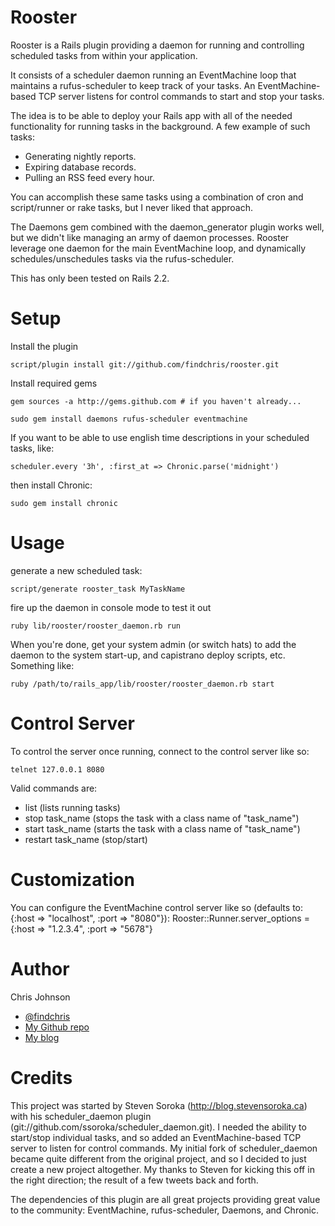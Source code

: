 Rooster
================

Rooster is a Rails plugin providing a daemon for running and controlling scheduled tasks from within your application. 

It consists of a scheduler daemon running an EventMachine loop that maintains a rufus-scheduler to keep track of your tasks.  An EventMachine-based TCP server listens for control commands to start and stop your tasks.

The idea is to be able to deploy your Rails app with all of the needed functionality for running tasks in the background.  A few example of such tasks:

* Generating nightly reports. 
* Expiring database records.
* Pulling an RSS feed every hour.

You can accomplish these same tasks using a combination of cron and script/runner or rake tasks, but I never liked that approach.

The Daemons gem combined with the daemon_generator plugin works well, but we didn't like managing an army of daemon processes.  Rooster leverage one daemon for the main EventMachine loop, and dynamically schedules/unschedules tasks via the rufus-scheduler.

This has only been tested on Rails 2.2.

Setup
=====

Install the plugin

    script/plugin install git://github.com/findchris/rooster.git

Install required gems

    gem sources -a http://gems.github.com # if you haven't already...

    sudo gem install daemons rufus-scheduler eventmachine

If you want to be able to use english time descriptions in your scheduled tasks, like:

    scheduler.every '3h', :first_at => Chronic.parse('midnight')

then install Chronic:

    sudo gem install chronic

Usage
=====

generate a new scheduled task:

    script/generate rooster_task MyTaskName

fire up the daemon in console mode to test it out

    ruby lib/rooster/rooster_daemon.rb run

When you're done, get your system admin (or switch hats) to add the daemon to the system start-up, and
capistrano deploy scripts, etc.  Something like:

    ruby /path/to/rails_app/lib/rooster/rooster_daemon.rb start

Control Server
==============

To control the server once running, connect to the control server like so:

    telnet 127.0.0.1 8080

Valid commands are:

* list (lists running tasks)
* stop task_name (stops the task with a class name of "task_name")
* start task_name (starts the task with a class name of "task_name")
* restart task_name (stop/start)

Customization
=============

You can configure the EventMachine control server like so (defaults to:  {:host => "localhost", :port => "8080"}):
    Rooster::Runner.server_options = {:host => "1.2.3.4", :port => "5678"}

Author
======

Chris Johnson

* [@findchris](http://twitter.com/findchris)
* [My Github repo](http://github.com/findchris)
* [My blog](http://foundchris.com)

Credits
======

This project was started by Steven Soroka (http://blog.stevensoroka.ca) with his scheduler_daemon plugin (git://github.com/ssoroka/scheduler_daemon.git).  I needed the ability to start/stop individual tasks, and so added an EventMachine-based TCP server to listen for control commands.  My initial fork of scheduler_daemon became quite different from the original project, and so I decided to just create a new project altogether.  My thanks to Steven for kicking this off in the right direction; the result of a few tweets back and forth.

The dependencies of this plugin are all great projects providing great value to the community:  EventMachine, rufus-scheduler, Daemons, and Chronic.

